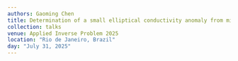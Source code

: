 ```yaml
---
authors: Gaoming Chen
title: Determination of a small elliptical conductivity anomaly from minimal and optimal boundary measurements
collection: talks
venue: Applied Inverse Problem 2025
location: "Rio de Janeiro, Brazil"
day: "July 31, 2025"
---
```

